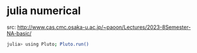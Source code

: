 # julia numerical

src: http://www.cas.cmc.osaka-u.ac.jp/~paoon/Lectures/2023-8Semester-NA-basic/

```bash
julia> using Pluto; Pluto.run()
```